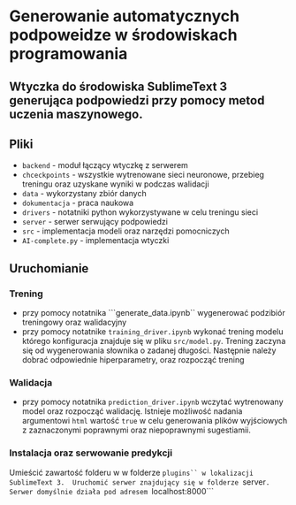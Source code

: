 # Generowanie automatycznych podpoweidze w środowiskach programowania 

## Wtyczka do środowiska SublimeText 3 generująca podpowiedzi przy pomocy metod uczenia maszynowego. 

## Pliki 
- ```backend``` - moduł łączący wtyczkę z serwerem 
- ```chceckpoints``` - wszystkie wytrenowane sieci neuronowe, przebieg treningu oraz uzyskane wyniki w podczas walidacji
- ```data``` - wykorzystany zbiór danych 
- ```dokumentacja``` - praca naukowa
- ```drivers``` - notatniki python wykorzystywane w celu treningu sieci
- ```server``` - serwer serwujący podpowiedzi 
- ```src``` - implementacja modeli oraz narzędzi pomocniczych
- ```AI-complete.py``` - implementacja wtyczki 

## Uruchomianie 

### Trening 

- przy pomocy notatnika ```generate_data.ipynb`` wygenerować podzibiór treningowy oraz walidacyjny
- przy pomocy notatnike ```training_driver.ipynb``` wykonać trening modelu którego konfiguracja znajduje się w pliku ```src/model.py```. Trening zaczyna się od wygenerowania słownika o zadanej długości. Następnie należy dobrać odpowiednie hiperparametry, oraz rozpocząć trening

### Walidacja 
- przy pomocy notatnika ```prediction_driver.ipynb``` wczytać wytrenowany model oraz rozpocząć walidację. Istnieje możliwość nadania argumentowi ```html``` wartość ```true``` w celu generowania plików wyjściowych z zaznaczonymi poprawnymi oraz niepoprawnymi sugestiamii. 

### Instalacja oraz serwowanie predykcji 
Umieścić zawartość folderu w w folderze ```plugins`` w lokalizacji SublimeText 3. 
Uruchomić serwer znajdujący się w folderze ```server```. 
Serwer domyślnie działa pod adresem ```localhost:8000```
